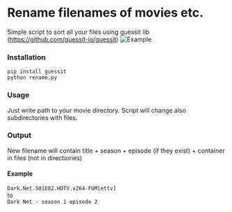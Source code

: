 # Rename filenames of movies etc.

Simple script to sort all your files using guessit lib (https://github.com/guessit-io/guessit)
![Example](http://i.imgur.com/YvnLA8G.gif)

### Installation
`pip install guessit` <br />
`python rename.py`

### Usage
Just write path to your movie directory. Script will change also subdirectories
 with files.

### Output
New filename will contain title + season + episode (if they exist) + container in files (not in directiories) 

#### Example
`Dark.Net.S01E02.HDTV.x264-FUM[ettv]` <br />
to <br />
`Dark Net - season 1 episode 2`
